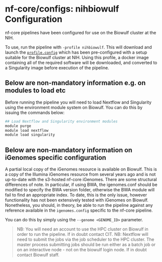# nf-core/configs: nihbiowulf Configuration

nf-core pipelines have been configured for use on the Biowulf cluster at the NIH.

To use, run the pipeline with `-profile nihbiowulf`. This will download and launch the [`profile.config`](../conf/profile.config) which has been pre-configured with a setup suitable for the Biowulf cluster at NIH. Using this profile, a docker image containing all of the required software will be downloaded, and converted to a Singularity image before execution of the pipeline.

## Below are non-mandatory information e.g. on modules to load etc

Before running the pipeline you will need to load Nextflow and Singularity using the environment module system on Biowulf. You can do this by issuing the commands below:

```bash
## Load Nextflow and Singularity environment modules
module purge
module load nextflow
module load singularity
```

## Below are non-mandatory information on iGenomes specific configuration

A partial local copy of the iGenomes resource is available on Biowulf. This is a copy of the Illumina iGenomes resource from several years ago and is not up-to-date with the s3-hosted nf-core iGenomes. There are some structural differences of note. In particular, if using BWA, the igenomes.conf should be modified to specify the BWA version folder, otherwise the BWA module will fail to find an appropriate index. To date, this is the only issue, however functionality has not been extensively tested with iGenomes on Biowulf. Nonetheless, you should, in theory, be able to run the pipeline against any reference available in the `igenomes.config` specific to the nf-core pipeline.

You can do this by simply using the `--genome <GENOME_ID>` parameter.

> NB: You will need an account to use the HPC cluster on Biowulf in order to run the pipeline. If in doubt contact CIT.
> NB: Nextflow will need to submit the jobs via the job scheduler to the HPC cluster. The master process submitting jobs should be run either as a batch job or on an interactive node - not on the biowulf login node. If in doubt contact Biowulf staff.
